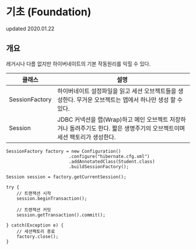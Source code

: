 # 기초    (Foundation)
updated 2020.01.22

## 개요
레거시나 다름 없지만 하이버네이트의 기본 작동원리를 익힐 수 있다.

|클래스|설명|
|----|----|
|SessionFactory|하이버네이트 설정파일을 읽고 세션 오브젝트들을 생성한다. 무거운 오브젝트는 앱에서 하나만 생성 할 수 있다.|
|Session|JDBC 커넥션을 랩(Wrap)하고 메인 오브젝트 저장하거나 돌려주기도 한다. 짧은 생명주기의 오브젝트이며 세션 팩토리가 생성한다.|


```
SessionFactory factory = new Configuration()
                        .configure("hibernate.cfg.xml")
                        .addAnnotatedClass(Student.class)
                        .buildSessionFactory();

Session session = factory.getCurrentSession();

try {
    // 트랜잭션 시작
    session.beginTransaction();
        
    // 트랜잭션 커밋
    session.getTransaction().commit();

} catch(Exception e) {
    // 세션팩토리 종료
    factory.close();
}               
```